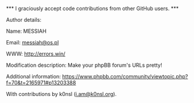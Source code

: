 *** I graciously accept code contributions from other GitHub users. ***


Author details:

Name: MESSIAH

Email: messiah@os.pl

WWW: http://errors.win/
    
Modification description: Make your phpBB forum's URLs pretty!

Additional information: https://www.phpbb.com/community/viewtopic.php?f=70&t=2165971#p13203388

With contributions by k0nsl (i.am@k0nsl.org).

